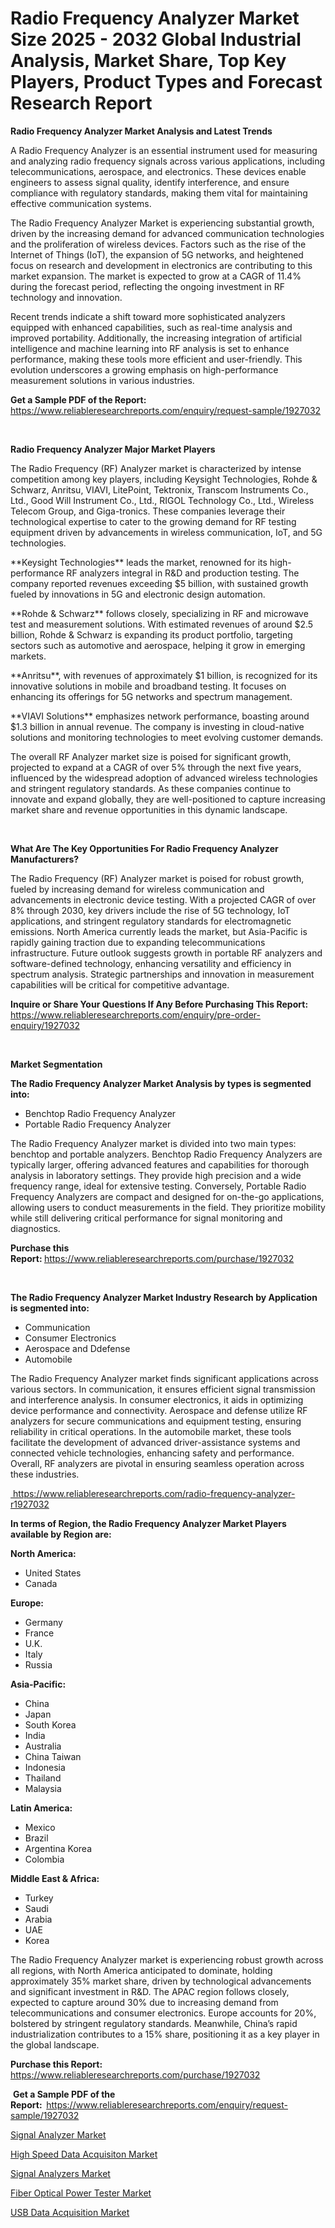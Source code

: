 <p><h1>Radio Frequency Analyzer Market Size 2025 - 2032 Global Industrial Analysis, Market Share, Top Key Players, Product Types and Forecast Research Report</h1></p><p><strong>Radio Frequency Analyzer Market Analysis and Latest Trends</strong></p>
<p><p>A Radio Frequency Analyzer is an essential instrument used for measuring and analyzing radio frequency signals across various applications, including telecommunications, aerospace, and electronics. These devices enable engineers to assess signal quality, identify interference, and ensure compliance with regulatory standards, making them vital for maintaining effective communication systems.</p><p>The Radio Frequency Analyzer Market is experiencing substantial growth, driven by the increasing demand for advanced communication technologies and the proliferation of wireless devices. Factors such as the rise of the Internet of Things (IoT), the expansion of 5G networks, and heightened focus on research and development in electronics are contributing to this market expansion. The market is expected to grow at a CAGR of 11.4% during the forecast period, reflecting the ongoing investment in RF technology and innovation.</p><p>Recent trends indicate a shift toward more sophisticated analyzers equipped with enhanced capabilities, such as real-time analysis and improved portability. Additionally, the increasing integration of artificial intelligence and machine learning into RF analysis is set to enhance performance, making these tools more efficient and user-friendly. This evolution underscores a growing emphasis on high-performance measurement solutions in various industries.</p></p>
<p><strong>Get a Sample PDF of the Report:&nbsp;</strong> <a href="https://www.reliableresearchreports.com/enquiry/request-sample/1927032?utm_campaign=13&utm_medium=2&utm_source=Github&utm_content=ia&utm_term=15012025&utm_id=radio-frequency-analyzer">https://www.reliableresearchreports.com/enquiry/request-sample/1927032</a></p>
<p>&nbsp;</p>
<p><strong>Radio Frequency Analyzer Major Market Players</strong></p>
<p><p>The Radio Frequency (RF) Analyzer market is characterized by intense competition among key players, including Keysight Technologies, Rohde & Schwarz, Anritsu, VIAVI, LitePoint, Tektronix, Transcom Instruments Co., Ltd., Good Will Instrument Co., Ltd., RIGOL Technology Co., Ltd., Wireless Telecom Group, and Giga-tronics. These companies leverage their technological expertise to cater to the growing demand for RF testing equipment driven by advancements in wireless communication, IoT, and 5G technologies.</p><p>**Keysight Technologies** leads the market, renowned for its high-performance RF analyzers integral in R&D and production testing. The company reported revenues exceeding $5 billion, with sustained growth fueled by innovations in 5G and electronic design automation.</p><p>**Rohde & Schwarz** follows closely, specializing in RF and microwave test and measurement solutions. With estimated revenues of around $2.5 billion, Rohde & Schwarz is expanding its product portfolio, targeting sectors such as automotive and aerospace, helping it grow in emerging markets.</p><p>**Anritsu**, with revenues of approximately $1 billion, is recognized for its innovative solutions in mobile and broadband testing. It focuses on enhancing its offerings for 5G networks and spectrum management.</p><p>**VIAVI Solutions** emphasizes network performance, boasting around $1.3 billion in annual revenue. The company is investing in cloud-native solutions and monitoring technologies to meet evolving customer demands.</p><p>The overall RF Analyzer market size is poised for significant growth, projected to expand at a CAGR of over 5% through the next five years, influenced by the widespread adoption of advanced wireless technologies and stringent regulatory standards. As these companies continue to innovate and expand globally, they are well-positioned to capture increasing market share and revenue opportunities in this dynamic landscape.</p></p>
<p>&nbsp;</p>
<p><strong>What Are The Key Opportunities For Radio Frequency Analyzer Manufacturers?</strong></p>
<p><p>The Radio Frequency (RF) Analyzer market is poised for robust growth, fueled by increasing demand for wireless communication and advancements in electronic device testing. With a projected CAGR of over 8% through 2030, key drivers include the rise of 5G technology, IoT applications, and stringent regulatory standards for electromagnetic emissions. North America currently leads the market, but Asia-Pacific is rapidly gaining traction due to expanding telecommunications infrastructure. Future outlook suggests growth in portable RF analyzers and software-defined technology, enhancing versatility and efficiency in spectrum analysis. Strategic partnerships and innovation in measurement capabilities will be critical for competitive advantage.</p></p>
<p><strong>Inquire or Share Your Questions If Any Before Purchasing This Report:</strong> <a href="https://www.reliableresearchreports.com/enquiry/pre-order-enquiry/1927032?utm_campaign=13&utm_medium=2&utm_source=Github&utm_content=ia&utm_term=15012025&utm_id=radio-frequency-analyzer">https://www.reliableresearchreports.com/enquiry/pre-order-enquiry/1927032</a></p>
<p>&nbsp;</p>
<p><strong>Market Segmentation</strong></p>
<p><strong>The Radio Frequency Analyzer Market Analysis by types is segmented into:</strong></p>
<p><ul><li>Benchtop Radio Frequency Analyzer</li><li>Portable Radio Frequency Analyzer</li></ul></p>
<p><p>The Radio Frequency Analyzer market is divided into two main types: benchtop and portable analyzers. Benchtop Radio Frequency Analyzers are typically larger, offering advanced features and capabilities for thorough analysis in laboratory settings. They provide high precision and a wide frequency range, ideal for extensive testing. Conversely, Portable Radio Frequency Analyzers are compact and designed for on-the-go applications, allowing users to conduct measurements in the field. They prioritize mobility while still delivering critical performance for signal monitoring and diagnostics.</p></p>
<p><strong>Purchase this Report:&nbsp;</strong><a href="https://www.reliableresearchreports.com/purchase/1927032?utm_campaign=13&utm_medium=2&utm_source=Github&utm_content=ia&utm_term=15012025&utm_id=radio-frequency-analyzer">https://www.reliableresearchreports.com/purchase/1927032</a></p>
<p>&nbsp;</p>
<p><strong>The Radio Frequency Analyzer Market Industry Research by Application is segmented into:</strong></p>
<p><ul><li>Communication</li><li>Consumer Electronics</li><li>Aerospace and Ddefense</li><li>Automobile</li></ul></p>
<p><p>The Radio Frequency Analyzer market finds significant applications across various sectors. In communication, it ensures efficient signal transmission and interference analysis. In consumer electronics, it aids in optimizing device performance and connectivity. Aerospace and defense utilize RF analyzers for secure communications and equipment testing, ensuring reliability in critical operations. In the automobile market, these tools facilitate the development of advanced driver-assistance systems and connected vehicle technologies, enhancing safety and performance. Overall, RF analyzers are pivotal in ensuring seamless operation across these industries.</p></p>
<p><a href="https://www.reliableresearchreports.com/radio-frequency-analyzer-r1927032?utm_campaign=13&utm_medium=2&utm_source=Github&utm_content=ia&utm_term=15012025&utm_id=radio-frequency-analyzer">&nbsp;https://www.reliableresearchreports.com/radio-frequency-analyzer-r1927032</a></p>
<p><strong>In terms of Region, the Radio Frequency Analyzer Market Players available by Region are:</strong></p>
<p>
    <p> <strong> North America: </strong>
        <ul>
            <li>United States</li>
            <li>Canada</li>
        </ul>
        </p> 
    <p> <strong> Europe: </strong>
        <ul>
            <li>Germany</li>
            <li>France</li>
            <li>U.K.</li>
            <li>Italy</li>
            <li>Russia</li>
        </ul>
        </p> 
    <p> <strong> Asia-Pacific: </strong>
        <ul>
            <li>China</li>
            <li>Japan</li>
            <li>South Korea</li>
            <li>India</li>
            <li>Australia</li>
            <li>China Taiwan</li>
            <li>Indonesia</li>
            <li>Thailand</li>
            <li>Malaysia</li>
        </ul>
        </p> 
    <p> <strong> Latin America: </strong>
        <ul>
            <li>Mexico</li>
            <li>Brazil</li>
            <li>Argentina Korea</li>
            <li>Colombia</li>
        </ul>
        </p> 
    <p> <strong> Middle East & Africa: </strong>
        <ul>
            <li>Turkey</li>
            <li>Saudi</li>
            <li>Arabia</li>
            <li>UAE</li>
            <li>Korea</li>
        </ul>
    </p>
    </p>
<p><p>The Radio Frequency Analyzer market is experiencing robust growth across all regions, with North America anticipated to dominate, holding approximately 35% market share, driven by technological advancements and significant investment in R&D. The APAC region follows closely, expected to capture around 30% due to increasing demand from telecommunications and consumer electronics. Europe accounts for 20%, bolstered by stringent regulatory standards. Meanwhile, China’s rapid industrialization contributes to a 15% share, positioning it as a key player in the global landscape.</p></p>
<p><strong>Purchase this Report: </strong><a href="https://www.reliableresearchreports.com/purchase/1927032?utm_campaign=13&utm_medium=2&utm_source=Github&utm_content=ia&utm_term=15012025&utm_id=radio-frequency-analyzer">https://www.reliableresearchreports.com/purchase/1927032</a></p>
<p>&nbsp;<strong>Get a Sample PDF of the Report:&nbsp;&nbsp;</strong><a href="https://www.reliableresearchreports.com/enquiry/request-sample/1927032?utm_campaign=13&utm_medium=2&utm_source=Github&utm_content=ia&utm_term=15012025&utm_id=radio-frequency-analyzer">https://www.reliableresearchreports.com/enquiry/request-sample/1927032</a></p>
<p><strong></strong></p>
<p><p><a href="https://github.com/dolorespeddico90/Market-Research-Report-List-1/blob/main/signal-analyzer-market.md?utm_campaign=13&utm_medium=2&utm_source=Github&utm_content=ia&utm_term=15012025&utm_id=radio-frequency-analyzer">Signal Analyzer Market</a></p><p><a href="https://github.com/suleimannichelle7/Market-Research-Report-List-1/blob/main/high-speed-data-acquisiton-market.md?utm_campaign=13&utm_medium=2&utm_source=Github&utm_content=ia&utm_term=15012025&utm_id=radio-frequency-analyzer">High Speed Data Acquisiton Market</a></p><p><a href="https://github.com/krinerstormy331/Market-Research-Report-List-1/blob/main/signal-analyzers-market.md?utm_campaign=13&utm_medium=2&utm_source=Github&utm_content=ia&utm_term=15012025&utm_id=radio-frequency-analyzer">Signal Analyzers Market</a></p><p><a href="https://github.com/rosamariarocque98/Market-Research-Report-List-1/blob/main/fiber-optical-power-tester-market.md?utm_campaign=13&utm_medium=2&utm_source=Github&utm_content=ia&utm_term=15012025&utm_id=radio-frequency-analyzer">Fiber Optical Power Tester Market</a></p><p><a href="https://github.com/MariaWashington76/Market-Research-Report-List-1/blob/main/usb-data-acquisition-market.md?utm_campaign=13&utm_medium=2&utm_source=Github&utm_content=ia&utm_term=15012025&utm_id=radio-frequency-analyzer">USB Data Acquisition Market</a></p></p>